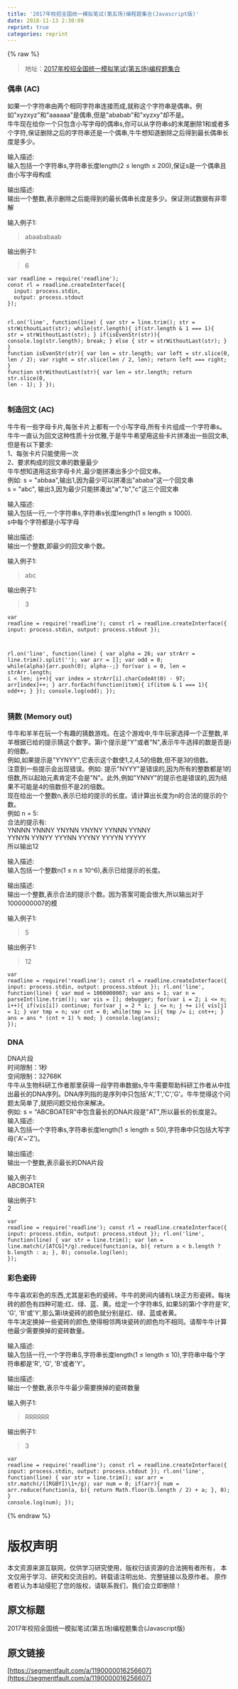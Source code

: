 ```yaml
---
title: '2017年校招全国统一模拟笔试(第五场)编程题集合(Javascript版)' 
date: 2018-11-13 2:30:09
reprint: true
categories: reprint
---
```


{% raw %}
<blockquote>&#x5730;&#x5740;&#xFF1A;<a href="https://www.nowcoder.com/test/5986669/summary" rel="nofollow noreferrer">2017&#x5E74;&#x6821;&#x62DB;&#x5168;&#x56FD;&#x7EDF;&#x4E00;&#x6A21;&#x62DF;&#x7B14;&#x8BD5;(&#x7B2C;&#x4E94;&#x573A;)&#x7F16;&#x7A0B;&#x9898;&#x96C6;&#x5408;</a></blockquote><h3>&#x5076;&#x4E32; (AC)</h3><p>&#x5982;&#x679C;&#x4E00;&#x4E2A;&#x5B57;&#x7B26;&#x4E32;&#x7531;&#x4E24;&#x4E2A;&#x76F8;&#x540C;&#x5B57;&#x7B26;&#x4E32;&#x8FDE;&#x63A5;&#x800C;&#x6210;,&#x5C31;&#x79F0;&#x8FD9;&#x4E2A;&#x5B57;&#x7B26;&#x4E32;&#x662F;&#x5076;&#x4E32;&#x3002;&#x4F8B;&#x5982;&quot;xyzxyz&quot;&#x548C;&quot;aaaaaa&quot;&#x662F;&#x5076;&#x4E32;,&#x4F46;&#x662F;&quot;ababab&quot;&#x548C;&quot;xyzxy&quot;&#x5374;&#x4E0D;&#x662F;&#x3002;<br>&#x725B;&#x725B;&#x73B0;&#x5728;&#x7ED9;&#x4F60;&#x4E00;&#x4E2A;&#x53EA;&#x5305;&#x542B;&#x5C0F;&#x5199;&#x5B57;&#x6BCD;&#x7684;&#x5076;&#x4E32;s,&#x4F60;&#x53EF;&#x4EE5;&#x4ECE;&#x5B57;&#x7B26;&#x4E32;s&#x7684;&#x672B;&#x5C3E;&#x5220;&#x9664;1&#x548C;&#x6216;&#x8005;&#x591A;&#x4E2A;&#x5B57;&#x7B26;,&#x4FDD;&#x8BC1;&#x5220;&#x9664;&#x4E4B;&#x540E;&#x7684;&#x5B57;&#x7B26;&#x4E32;&#x8FD8;&#x662F;&#x4E00;&#x4E2A;&#x5076;&#x4E32;,&#x725B;&#x725B;&#x60F3;&#x77E5;&#x9053;&#x5220;&#x9664;&#x4E4B;&#x540E;&#x5F97;&#x5230;&#x6700;&#x957F;&#x5076;&#x4E32;&#x957F;&#x5EA6;&#x662F;&#x591A;&#x5C11;&#x3002;</p><p>&#x8F93;&#x5165;&#x63CF;&#x8FF0;:<br>&#x8F93;&#x5165;&#x5305;&#x62EC;&#x4E00;&#x4E2A;&#x5B57;&#x7B26;&#x4E32;s,&#x5B57;&#x7B26;&#x4E32;&#x957F;&#x5EA6;length(2 &#x2264; length &#x2264; 200),&#x4FDD;&#x8BC1;s&#x662F;&#x4E00;&#x4E2A;&#x5076;&#x4E32;&#x4E14;&#x7531;&#x5C0F;&#x5199;&#x5B57;&#x6BCD;&#x6784;&#x6210;</p><p>&#x8F93;&#x51FA;&#x63CF;&#x8FF0;:<br>&#x8F93;&#x51FA;&#x4E00;&#x4E2A;&#x6574;&#x6570;,&#x8868;&#x793A;&#x5220;&#x9664;&#x4E4B;&#x540E;&#x80FD;&#x5F97;&#x5230;&#x7684;&#x6700;&#x957F;&#x5076;&#x4E32;&#x957F;&#x5EA6;&#x662F;&#x591A;&#x5C11;&#x3002;&#x4FDD;&#x8BC1;&#x6D4B;&#x8BD5;&#x6570;&#x636E;&#x6709;&#x975E;&#x96F6;&#x89E3;</p><p>&#x8F93;&#x5165;&#x4F8B;&#x5B50;1:</p><blockquote>abaababaab</blockquote><p>&#x8F93;&#x51FA;&#x4F8B;&#x5B50;1:</p><blockquote>6</blockquote><pre><code class="js">var readline = require(&apos;readline&apos;);
const rl = readline.createInterface({
  input: process.stdin,
  output: process.stdout
});

rl.on(&apos;line&apos;, function(line) {
  var str = line.trim();
  str = strWithoutLast(str);
  while(str.length){
    if(str.length &amp; 1 === 1){
      str = strWithoutLast(str);
    }
    if(isEvenStr(str)){
      console.log(str.length);
      break;
    } else {
      str = strWithoutLast(str);
    }
  }
  function isEvenStr(str){
    var len = str.length;
    var left = str.slice(0, len / 2);
    var right = str.slice(len / 2, len);
    return left === right;
  }
  function strWithoutLast(str){
    var len = str.length;
    return str.slice(0, len - 1);
  }
});</code></pre><h3>&#x5236;&#x9020;&#x56DE;&#x6587; (AC)</h3><p>&#x725B;&#x725B;&#x6709;&#x4E00;&#x4E9B;&#x5B57;&#x6BCD;&#x5361;&#x7247;,&#x6BCF;&#x5F20;&#x5361;&#x7247;&#x4E0A;&#x90FD;&#x6709;&#x4E00;&#x4E2A;&#x5C0F;&#x5199;&#x5B57;&#x6BCD;,&#x6240;&#x6709;&#x5361;&#x7247;&#x7EC4;&#x6210;&#x4E00;&#x4E2A;&#x5B57;&#x7B26;&#x4E32;s&#x3002;&#x725B;&#x725B;&#x4E00;&#x76F4;&#x8BA4;&#x4E3A;&#x56DE;&#x6587;&#x8FD9;&#x79CD;&#x6027;&#x8D28;&#x5341;&#x5206;&#x4F18;&#x96C5;,&#x4E8E;&#x662F;&#x725B;&#x725B;&#x5E0C;&#x671B;&#x7528;&#x8FD9;&#x4E9B;&#x5361;&#x7247;&#x62FC;&#x51D1;&#x51FA;&#x4E00;&#x4E9B;&#x56DE;&#x6587;&#x4E32;,&#x4F46;&#x662F;&#x6709;&#x4EE5;&#x4E0B;&#x8981;&#x6C42;:<br>1&#x3001;&#x6BCF;&#x5F20;&#x5361;&#x7247;&#x53EA;&#x80FD;&#x4F7F;&#x7528;&#x4E00;&#x6B21;<br>2&#x3001;&#x8981;&#x6C42;&#x6784;&#x6210;&#x7684;&#x56DE;&#x6587;&#x4E32;&#x7684;&#x6570;&#x91CF;&#x6700;&#x5C11;<br>&#x725B;&#x725B;&#x60F3;&#x77E5;&#x9053;&#x7528;&#x8FD9;&#x4E9B;&#x5B57;&#x6BCD;&#x5361;&#x7247;,&#x6700;&#x5C11;&#x80FD;&#x62FC;&#x51D1;&#x51FA;&#x591A;&#x5C11;&#x4E2A;&#x56DE;&#x6587;&#x4E32;&#x3002;<br>&#x4F8B;&#x5982;: s = &quot;abbaa&quot;,&#x8F93;&#x51FA;1,&#x56E0;&#x4E3A;&#x6700;&#x5C11;&#x53EF;&#x4EE5;&#x62FC;&#x51D1;&#x51FA;&quot;ababa&quot;&#x8FD9;&#x4E00;&#x4E2A;&#x56DE;&#x6587;&#x4E32;<br>s = &quot;abc&quot;, &#x8F93;&#x51FA;3,&#x56E0;&#x4E3A;&#x6700;&#x5C11;&#x53EA;&#x80FD;&#x62FC;&#x51D1;&#x51FA;&quot;a&quot;,&quot;b&quot;,&quot;c&quot;&#x8FD9;&#x4E09;&#x4E2A;&#x56DE;&#x6587;&#x4E32;</p><p>&#x8F93;&#x5165;&#x63CF;&#x8FF0;:<br>&#x8F93;&#x5165;&#x5305;&#x62EC;&#x4E00;&#x884C;,&#x4E00;&#x4E2A;&#x5B57;&#x7B26;&#x4E32;s,&#x5B57;&#x7B26;&#x4E32;s&#x957F;&#x5EA6;length(1 &#x2264; length &#x2264; 1000).<br>s&#x4E2D;&#x6BCF;&#x4E2A;&#x5B57;&#x7B26;&#x90FD;&#x662F;&#x5C0F;&#x5199;&#x5B57;&#x6BCD;</p><p>&#x8F93;&#x51FA;&#x63CF;&#x8FF0;:<br>&#x8F93;&#x51FA;&#x4E00;&#x4E2A;&#x6574;&#x6570;,&#x5373;&#x6700;&#x5C11;&#x7684;&#x56DE;&#x6587;&#x4E32;&#x4E2A;&#x6570;&#x3002;</p><p>&#x8F93;&#x5165;&#x4F8B;&#x5B50;1:</p><blockquote>abc</blockquote><p>&#x8F93;&#x51FA;&#x4F8B;&#x5B50;1:</p><blockquote>3</blockquote><pre><code class="js">var readline = require(&apos;readline&apos;);
const rl = readline.createInterface({
  input: process.stdin,
  output: process.stdout
});

rl.on(&apos;line&apos;, function(line) {
  var alpha = 26;
  var strArr = line.trim().split(&apos;&apos;);
  var arr = [];
  var odd = 0;
  while(alpha){arr.push(0); alpha--;}
  for(var i = 0, len = strArr.length; i &lt; len; i++){
    var index = strArr[i].charCodeAt(0) - 97;
    arr[index]++;
  }
  arr.forEach(function(item){
    if(item &amp; 1 === 1){
      odd++;
    }
  });
  console.log(odd);
});</code></pre><h3>&#x731C;&#x6570; (Memory out)</h3><p>&#x725B;&#x725B;&#x548C;&#x7F8A;&#x7F8A;&#x5728;&#x73A9;&#x4E00;&#x4E2A;&#x6709;&#x8DA3;&#x7684;&#x731C;&#x6570;&#x6E38;&#x620F;&#x3002;&#x5728;&#x8FD9;&#x4E2A;&#x6E38;&#x620F;&#x4E2D;,&#x725B;&#x725B;&#x73A9;&#x5BB6;&#x9009;&#x62E9;&#x4E00;&#x4E2A;&#x6B63;&#x6574;&#x6570;,&#x7F8A;&#x7F8A;&#x6839;&#x636E;&#x5DF2;&#x7ED9;&#x7684;&#x63D0;&#x793A;&#x731C;&#x8FD9;&#x4E2A;&#x6570;&#x5B57;&#x3002;&#x7B2C;i&#x4E2A;&#x63D0;&#x793A;&#x662F;&quot;Y&quot;&#x6216;&#x8005;&quot;N&quot;,&#x8868;&#x793A;&#x725B;&#x725B;&#x9009;&#x62E9;&#x7684;&#x6570;&#x662F;&#x5426;&#x662F;i&#x7684;&#x500D;&#x6570;&#x3002;<br>&#x4F8B;&#x5982;,&#x5982;&#x679C;&#x63D0;&#x793A;&#x662F;&quot;YYNYY&quot;,&#x5B83;&#x8868;&#x793A;&#x8FD9;&#x4E2A;&#x6570;&#x4F7F;1,2,4,5&#x7684;&#x500D;&#x6570;,&#x4F46;&#x4E0D;&#x662F;3&#x7684;&#x500D;&#x6570;&#x3002;<br>&#x6CE8;&#x610F;&#x5230;&#x4E00;&#x4E9B;&#x63D0;&#x793A;&#x4F1A;&#x51FA;&#x73B0;&#x9519;&#x8BEF;&#x3002;&#x4F8B;&#x5982;: &#x63D0;&#x793A;&quot;NYYY&quot;&#x662F;&#x9519;&#x8BEF;&#x7684;,&#x56E0;&#x4E3A;&#x6240;&#x6709;&#x7684;&#x6574;&#x6570;&#x90FD;&#x662F;1&#x7684;&#x500D;&#x6570;,&#x6240;&#x4EE5;&#x8D77;&#x59CB;&#x5143;&#x7D20;&#x80AF;&#x5B9A;&#x4E0D;&#x4F1A;&#x662F;&quot;N&quot;&#x3002;&#x6B64;&#x5916;,&#x4F8B;&#x5982;&quot;YNNY&quot;&#x7684;&#x63D0;&#x793A;&#x4E5F;&#x662F;&#x9519;&#x8BEF;&#x7684;,&#x56E0;&#x4E3A;&#x7ED3;&#x679C;&#x4E0D;&#x53EF;&#x80FD;&#x662F;4&#x7684;&#x500D;&#x6570;&#x4F46;&#x4E0D;&#x662F;2&#x7684;&#x500D;&#x6570;&#x3002;<br>&#x73B0;&#x5728;&#x7ED9;&#x51FA;&#x4E00;&#x4E2A;&#x6574;&#x6570;n,&#x8868;&#x793A;&#x5DF2;&#x7ED9;&#x7684;&#x63D0;&#x793A;&#x7684;&#x957F;&#x5EA6;&#x3002;&#x8BF7;&#x8BA1;&#x7B97;&#x51FA;&#x957F;&#x5EA6;&#x4E3A;n&#x7684;&#x5408;&#x6CD5;&#x7684;&#x63D0;&#x793A;&#x7684;&#x4E2A;&#x6570;&#x3002;<br>&#x4F8B;&#x5982; n = 5:<br>&#x5408;&#x6CD5;&#x7684;&#x63D0;&#x793A;&#x6709;:<br>YNNNN YNNNY YNYNN YNYNY YYNNN YYNNY<br>YYNYN YYNYY YYYNN YYYNY YYYYN YYYYY<br>&#x6240;&#x4EE5;&#x8F93;&#x51FA;12</p><p>&#x8F93;&#x5165;&#x63CF;&#x8FF0;:<br>&#x8F93;&#x5165;&#x5305;&#x62EC;&#x4E00;&#x4E2A;&#x6574;&#x6570;n(1 &#x2264; n &#x2264; 10^6),&#x8868;&#x793A;&#x5DF2;&#x7ED9;&#x63D0;&#x793A;&#x7684;&#x957F;&#x5EA6;&#x3002;</p><p>&#x8F93;&#x51FA;&#x63CF;&#x8FF0;:<br>&#x8F93;&#x51FA;&#x4E00;&#x4E2A;&#x6574;&#x6570;,&#x8868;&#x793A;&#x5408;&#x6CD5;&#x7684;&#x63D0;&#x793A;&#x4E2A;&#x6570;&#x3002;&#x56E0;&#x4E3A;&#x7B54;&#x6848;&#x53EF;&#x80FD;&#x4F1A;&#x5F88;&#x5927;,&#x6240;&#x4EE5;&#x8F93;&#x51FA;&#x5BF9;&#x4E8E;1000000007&#x7684;&#x6A21;</p><p>&#x8F93;&#x5165;&#x4F8B;&#x5B50;1:</p><blockquote>5</blockquote><p>&#x8F93;&#x51FA;&#x4F8B;&#x5B50;1:</p><blockquote>12</blockquote><pre><code class="js">var readline = require(&apos;readline&apos;);
const rl = readline.createInterface({
  input: process.stdin,
  output: process.stdout
});
rl.on(&apos;line&apos;, function(line) {
  var mod = 1000000007;
  var ans = 1;
  var n = parseInt(line.trim());
  var vis = [];
  debugger;
  for(var i = 2; i &lt;= n; i++){
    if(vis[i]) continue;
    for(var j = 2 * i; j &lt;= n; j += i){
        vis[j] = 1;
    }
    var tmp = n;
    var cnt = 0;
    while(tmp &gt;= i){
        tmp /= i;
        cnt++;
    }
    ans = ans * (cnt + 1) % mod;
  }
  console.log(ans);
});</code></pre><h3>DNA</h3><p>DNA&#x7247;&#x6BB5;<br>&#x65F6;&#x95F4;&#x9650;&#x5236;&#xFF1A;1&#x79D2;<br>&#x7A7A;&#x95F4;&#x9650;&#x5236;&#xFF1A;32768K<br>&#x725B;&#x725B;&#x4ECE;&#x751F;&#x7269;&#x79D1;&#x7814;&#x5DE5;&#x4F5C;&#x8005;&#x90A3;&#x91CC;&#x83B7;&#x5F97;&#x4E00;&#x6BB5;&#x5B57;&#x7B26;&#x4E32;&#x6570;&#x636E;s,&#x725B;&#x725B;&#x9700;&#x8981;&#x5E2E;&#x52A9;&#x79D1;&#x7814;&#x5DE5;&#x4F5C;&#x8005;&#x4ECE;&#x4E2D;&#x627E;&#x51FA;&#x6700;&#x957F;&#x7684;DNA&#x5E8F;&#x5217;&#x3002;DNA&#x5E8F;&#x5217;&#x6307;&#x7684;&#x662F;&#x5E8F;&#x5217;&#x4E2D;&#x53EA;&#x5305;&#x62EC;&apos;A&apos;,&apos;T&apos;,&apos;C&apos;,&apos;G&apos;&#x3002;&#x725B;&#x725B;&#x89C9;&#x5F97;&#x8FD9;&#x4E2A;&#x95EE;&#x9898;&#x592A;&#x7B80;&#x5355;&#x4E86;,&#x5C31;&#x628A;&#x95EE;&#x9898;&#x4EA4;&#x7ED9;&#x4F60;&#x6765;&#x89E3;&#x51B3;&#x3002;<br>&#x4F8B;&#x5982;: s = &quot;ABCBOATER&quot;&#x4E2D;&#x5305;&#x542B;&#x6700;&#x957F;&#x7684;DNA&#x7247;&#x6BB5;&#x662F;&quot;AT&quot;,&#x6240;&#x4EE5;&#x6700;&#x957F;&#x7684;&#x957F;&#x5EA6;&#x662F;2&#x3002;<br>&#x8F93;&#x5165;&#x63CF;&#x8FF0;:<br>&#x8F93;&#x5165;&#x5305;&#x62EC;&#x4E00;&#x4E2A;&#x5B57;&#x7B26;&#x4E32;s,&#x5B57;&#x7B26;&#x4E32;&#x957F;&#x5EA6;length(1 &#x2264; length &#x2264; 50),&#x5B57;&#x7B26;&#x4E32;&#x4E2D;&#x53EA;&#x5305;&#x62EC;&#x5927;&#x5199;&#x5B57;&#x6BCD;(&apos;A&apos;~&apos;Z&apos;)&#x3002;</p><p>&#x8F93;&#x51FA;&#x63CF;&#x8FF0;:<br>&#x8F93;&#x51FA;&#x4E00;&#x4E2A;&#x6574;&#x6570;,&#x8868;&#x793A;&#x6700;&#x957F;&#x7684;DNA&#x7247;&#x6BB5;</p><p>&#x8F93;&#x5165;&#x4F8B;&#x5B50;1:<br>ABCBOATER</p><p>&#x8F93;&#x51FA;&#x4F8B;&#x5B50;1:<br>2</p><pre><code class="js">var readline = require(&apos;readline&apos;);
const rl = readline.createInterface({
  input: process.stdin,
  output: process.stdout
});
rl.on(&apos;line&apos;, function(line) {
  var str = line.trim();
  var len =  line.match(/[ATCG]*/g).reduce(function(a, b){
    return a &lt; b.length ? b.length : a;
  }, 0);
  console.log(len);
});</code></pre><h3>&#x5F69;&#x8272;&#x74F7;&#x7816;</h3><p>&#x725B;&#x725B;&#x559C;&#x6B22;&#x5F69;&#x8272;&#x7684;&#x4E1C;&#x897F;,&#x5C24;&#x5176;&#x662F;&#x5F69;&#x8272;&#x7684;&#x74F7;&#x7816;&#x3002;&#x725B;&#x725B;&#x7684;&#x623F;&#x95F4;&#x5185;&#x94FA;&#x6709;L&#x5757;&#x6B63;&#x65B9;&#x5F62;&#x74F7;&#x7816;&#x3002;&#x6BCF;&#x5757;&#x7816;&#x7684;&#x989C;&#x8272;&#x6709;&#x56DB;&#x79CD;&#x53EF;&#x80FD;:&#x7EA2;&#x3001;&#x7EFF;&#x3001;&#x84DD;&#x3001;&#x9EC4;&#x3002;&#x7ED9;&#x5B9A;&#x4E00;&#x4E2A;&#x5B57;&#x7B26;&#x4E32;S, &#x5982;&#x679C;S&#x7684;&#x7B2C;i&#x4E2A;&#x5B57;&#x7B26;&#x662F;&apos;R&apos;, &apos;G&apos;, &apos;B&apos;&#x6216;&apos;Y&apos;,&#x90A3;&#x4E48;&#x7B2C;i&#x5757;&#x74F7;&#x7816;&#x7684;&#x989C;&#x8272;&#x5C31;&#x5206;&#x522B;&#x662F;&#x7EA2;&#x3001;&#x7EFF;&#x3001;&#x84DD;&#x6216;&#x8005;&#x9EC4;&#x3002;<br>&#x725B;&#x725B;&#x51B3;&#x5B9A;&#x6362;&#x6389;&#x4E00;&#x4E9B;&#x74F7;&#x7816;&#x7684;&#x989C;&#x8272;,&#x4F7F;&#x5F97;&#x76F8;&#x90BB;&#x4E24;&#x5757;&#x74F7;&#x7816;&#x7684;&#x989C;&#x8272;&#x5747;&#x4E0D;&#x76F8;&#x540C;&#x3002;&#x8BF7;&#x5E2E;&#x725B;&#x725B;&#x8BA1;&#x7B97;&#x4ED6;&#x6700;&#x5C11;&#x9700;&#x8981;&#x6362;&#x6389;&#x7684;&#x74F7;&#x7816;&#x6570;&#x91CF;&#x3002;</p><p>&#x8F93;&#x5165;&#x63CF;&#x8FF0;:<br>&#x8F93;&#x5165;&#x5305;&#x62EC;&#x4E00;&#x884C;,&#x4E00;&#x4E2A;&#x5B57;&#x7B26;&#x4E32;S,&#x5B57;&#x7B26;&#x4E32;&#x957F;&#x5EA6;length(1 &#x2264; length &#x2264; 10),&#x5B57;&#x7B26;&#x4E32;&#x4E2D;&#x6BCF;&#x4E2A;&#x5B57;&#x7B26;&#x4E32;&#x90FD;&#x662F;&apos;R&apos;, &apos;G&apos;, &apos;B&apos;&#x6216;&#x8005;&apos;Y&apos;&#x3002;</p><p>&#x8F93;&#x51FA;&#x63CF;&#x8FF0;:<br>&#x8F93;&#x51FA;&#x4E00;&#x4E2A;&#x6574;&#x6570;,&#x8868;&#x793A;&#x725B;&#x725B;&#x6700;&#x5C11;&#x9700;&#x8981;&#x6362;&#x6389;&#x7684;&#x74F7;&#x7816;&#x6570;&#x91CF;</p><p>&#x8F93;&#x5165;&#x4F8B;&#x5B50;1:</p><blockquote>RRRRRR</blockquote><p>&#x8F93;&#x51FA;&#x4F8B;&#x5B50;1:</p><blockquote>3</blockquote><pre><code class="js">var readline = require(&apos;readline&apos;);
const rl = readline.createInterface({
  input: process.stdin,
  output: process.stdout
});
rl.on(&apos;line&apos;, function(line) {
  var str = line.trim();
  var arr = str.match(/([RGBY])\1+/g);
  var num = 0;
  if(arr){
    num = arr.reduce(function(a, b){
      return Math.floor(b.length / 2) + a;
    }, 0);
  }
  console.log(num);
});</code></pre>
{% endraw %}

# 版权声明
本文资源来源互联网，仅供学习研究使用，版权归该资源的合法拥有者所有，
本文仅用于学习、研究和交流目的。转载请注明出处、完整链接以及原作者。
原作者若认为本站侵犯了您的版权，请联系我们，我们会立即删除！

## 原文标题
2017年校招全国统一模拟笔试(第五场)编程题集合(Javascript版)

## 原文链接
[https://segmentfault.com/a/1190000016256607](https://segmentfault.com/a/1190000016256607)

